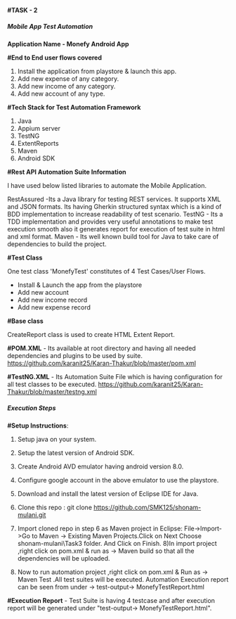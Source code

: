 **#TASK - 2** 

##### Mobile App Test Automation

**Application Name - Monefy Android App**

**#End to End user flows covered**

1) Install the application from playstore & launch this app.
2) Add new expense of any category.
3) Add new income of any category.
4) Add new account of any type.

**#Tech Stack for Test Automation Framework**

1) Java
2) Appium server
3) TestNG
4) ExtentReports 
5) Maven
6) Android SDK

**#Rest API Automation Suite Information** 

I have used below listed libraries to automate the Mobile Application.

RestAssured -Its a Java library for testing REST services. It supports XML and JSON formats. Its having Gherkin structured syntax which is a kind of BDD implementation to increase readability of test scenario.
TestNG - Its a TDD implementation and provides very useful annotations to make test execution smooth also it generates report for execution of test suite in html and xml format.
Maven - Its well known build tool for Java to take care of dependencies to build the project.

**#Test Class**

One test class 'MonefyTest' constitutes of 4 Test Cases/User Flows.

* Install & Launch the app from the playstore
* Add new account
* Add new income record
* Add new expense record

**#Base class** 
 
 CreateReport class is used to create HTML Extent Report. 


**#POM.XML** -
Its available at root directory and having all needed dependencies and plugins to be used by suite.
https://github.com/karanit25/Karan-Thakur/blob/master/pom.xml

**#TestNG.XML** -
Its Automation Suite File which is having configuration for all test classes to be executed.
https://github.com/karanit25/Karan-Thakur/blob/master/testng.xml

##### Execution Steps

**#Setup Instructions**:

1) Setup java on your system.
2) Setup the latest version of Android SDK.
3) Create Android AVD emulator having android version 8.0.
4) Configure google account in the above emulator to use the playstore.
5) Download and install the latest version of Eclipse IDE for Java.
6) Clone this repo : 
git clone https://github.com/SMK125/shonam-mulani.git
7) Import cloned repo in step 6 as Maven project in Eclipse:
   File->Import->Go to Maven -> Existing Maven Projects.Click on Next
   Choose shonam-mulani\Task3 folder. And Click on Finish.
8)In import project ,right click on pom.xml & run as -> Maven build so that  all the dependencies will be uploaded.

9) Now to run automation project ,right click on pom.xml & Run as -> Maven   Test .All test suites will be executed.
   Automation Execution report can be seen from under -> test-output-> MonefyTestReport.html

**#Execution Report** - Test Suite is having 4 testcase and after execution report will be generated under "test-output-> MonefyTestReport.html".